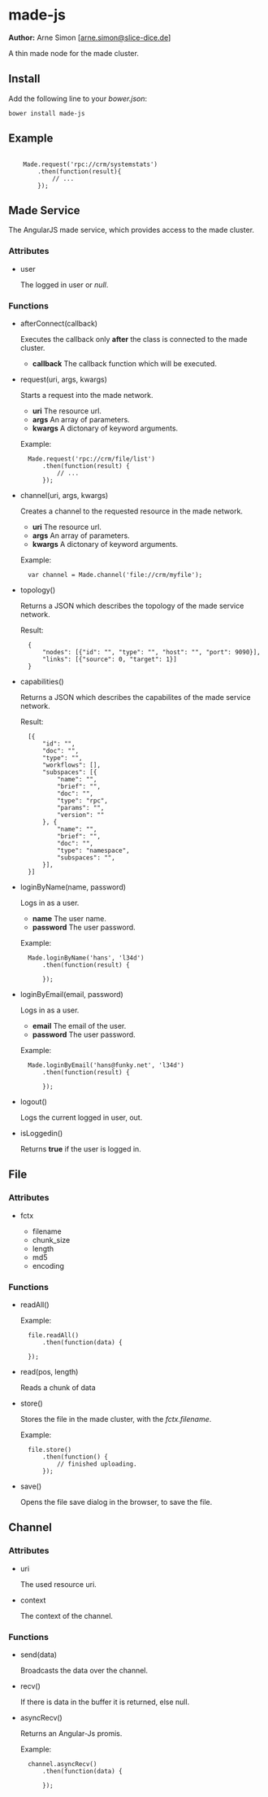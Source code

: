 made-js
=======

**Author:** Arne Simon [arne.simon@slice-dice.de]

A thin made node for the made cluster.

Install
-------

Add the following line to your *bower.json*:

    bower install made-js

Example
-------

```

    Made.request('rpc://crm/systemstats')
        .then(function(result){
            // ...
        });

```

Made Service
------------

The AngularJS made service, which provides access to the made cluster.

### Attributes

+ user

    The logged in user or *null*.

### Functions

+ afterConnect(callback)

    Executes the callback only **after** the class is connected to the made cluster.

    + **callback** The callback function which will be executed.

+ request(uri, args, kwargs)

    Starts a request into the made network.

    + **uri** The resource url.
    + **args** An array of parameters.
    + **kwargs** A dictonary of keyword arguments.

    Example:

        Made.request('rpc://crm/file/list')
            .then(function(result) {
                // ...
            });

+ channel(uri, args, kwargs)

    Creates a channel to the requested resource in the made network.


    + **uri** The resource url.
    + **args** An array of parameters.
    + **kwargs** A dictonary of keyword arguments.

    Example:

        var channel = Made.channel('file://crm/myfile');

+ topology()

    Returns a JSON which describes the topology of the made service network.

    Result:

        {
            "nodes": [{"id": "", "type": "", "host": "", "port": 9090}],
            "links": [{"source": 0, "target": 1}]
        }

+ capabilities()

    Returns a JSON which describes the capabilites of the made service network.

    Result:

        [{
            "id": "",
            "doc": "",
            "type": "",
            "workflows": [],
            "subspaces": [{
                "name": "",
                "brief": "",
                "doc": "",
                "type": "rpc",
                "params": "",
                "version": ""
            }, {
                "name": "",
                "brief": "",
                "doc": "",
                "type": "namespace",
                "subspaces": "",
            }],
        }]

+ loginByName(name, password)

    Logs in as a user.

    + **name** The user name.
    + **password** The user password.

    Example:

        Made.loginByName('hans', 'l34d')
            .then(function(result) {

            });

+ loginByEmail(email, password)

    Logs in as a user.

    + **email** The email of the user.
    + **password** The user password.

    Example:

        Made.loginByEmail('hans@funky.net', 'l34d')
            .then(function(result) {

            });

+ logout()

    Logs the current logged in user, out.

+ isLoggedin()

    Returns **true** if the user is logged in.


File
----

### Attributes

+ fctx

    + filename
    + chunk_size
    + length
    + md5
    + encoding

### Functions

+ readAll()

    Example:

        file.readAll()
            .then(function(data) {

        });

+ read(pos, length)

    Reads a chunk of data

+ store()

    Stores the file in the made cluster, with the *fctx.filename*.

    Example:

        file.store()
            .then(function() {
                // finished uploading.
            });

+ save()

    Opens the file save dialog in the browser, to save the file.


Channel
-------

### Attributes

+ uri

    The used resource uri.

+ context

    The context of the channel.

### Functions

+ send(data)

    Broadcasts the data over the channel.

+ recv()

    If there is data in the buffer it is returned, else null.

+ asyncRecv()

    Returns an Angular-Js promis.

    Example:

        channel.asyncRecv()
            .then(function(data) {

            });

